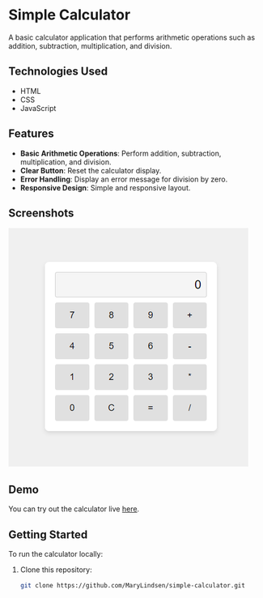 # Simple Calculator

A basic calculator application that performs arithmetic operations such as addition, subtraction, multiplication, and division.

## Technologies Used

- HTML
- CSS
- JavaScript

## Features

- **Basic Arithmetic Operations**: Perform addition, subtraction, multiplication, and division.
- **Clear Button**: Reset the calculator display.
- **Error Handling**: Display an error message for division by zero.
- **Responsive Design**: Simple and responsive layout.

## Screenshots

![Calculator Screenshot](calculator.png)

## Demo

You can try out the calculator live [here](https://marylindsen.github.io/calculator/).
## Getting Started

To run the calculator locally:

1. Clone this repository:
   ```bash
   git clone https://github.com/MaryLindsen/simple-calculator.git

